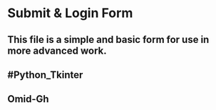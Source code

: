 # Submit & Login Form
## This file is a simple and basic form for use in more advanced work.
## #Python_Tkinter
## Omid-Gh
